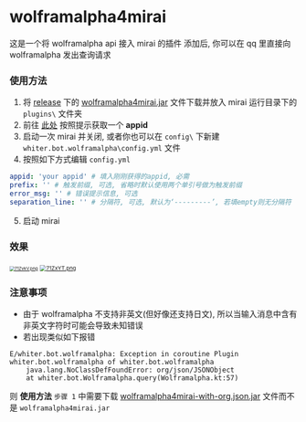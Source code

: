 # wolframalpha4mirai

这是一个将 wolframalpha api 接入 mirai 的插件
添加后, 你可以在 qq 里直接向 wolframalpha 发出查询请求

### 使用方法
1. 将 [release](https://github.com/whiterasbk/wolframalpha4mirai/releases/tag/1.2) 下的 [wolframalpha4mirai.jar](https://github.com/whiterasbk/wolframalpha4mirai/releases/download/1.2/wolframalpha4mirai-with-org.json.jar) 文件下载并放入 mirai 运行目录下的 `plugins\` 文件夹
2. 前往 [此处](https://developer.wolframalpha.com/portal/myapps/index.html) 按照提示获取一个 **appid**
3. 启动一次 mirai 并关闭, 或者你也可以在 `config\` 下新建 `whiter.bot.wolframalpha\config.yml` 文件
4. 按照如下方式编辑 `config.yml`
```yaml
appid: 'your appid' # 填入刚刚获得的appid, 必需
prefix: '' # 触发前缀, 可选, 省略时默认使用两个单引号做为触发前缀
error_msg: '' # 错误提示信息, 可选
separation_line: '' # 分隔符, 可选, 默认为‘---------’, 若填empty则无分隔符
```
5. 启动 mirai

### 效果

 [<img src="https://s4.ax1x.com/2022/01/14/71ZvkV.png" alt="71ZvkV.png" style="zoom: 54%;" />](https://imgtu.com/i/71ZvkV) [<img src="https://s4.ax1x.com/2022/01/14/71ZxYT.png" alt="71ZxYT.png" style="zoom: 67%;" />](https://imgtu.com/i/71ZxYT)

### 注意事项
 * 由于 wolframalpha 不支持非英文(但好像还支持日文), 所以当输入消息中含有非英文字符时可能会导致未知错误
 * 若出现类似如下报错
```text
E/whiter.bot.wolframalpha: Exception in coroutine Plugin whiter.bot.wolframalpha of whiter.bot.wolframalpha
    java.lang.NoClassDefFoundError: org/json/JSONObject
    at whiter.bot.Wolframalpha.query(Wolframalpha.kt:57)
```
 则 **使用方法** `步骤 1` 中需要下载 [wolframalpha4mirai-with-org.json.jar](https://github.com/whiterasbk/wolframalpha4mirai/releases/download/fixed/wolframalpha4mirai-with-org.json.jar) 文件而不是 `wolframalpha4mirai.jar`
